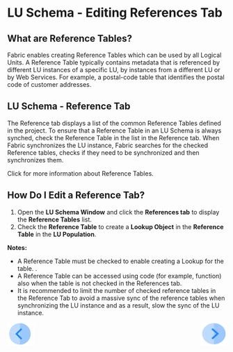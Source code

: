 # LU Schema - Editing References Tab

## What are Reference Tables?
Fabric enables creating Reference Tables which can be used by all Logical Units.
A Reference Table typically contains metadata that is referenced by different LU instances of a specific LU, by instances from a different LU or by Web Services. For example, a postal-code table that identifies the postal code of customer addresses. 
 

## LU Schema - Reference Tab
The Reference tab displays a list of the common Reference Tables defined in the project. 
To ensure that a Reference Table in an LU Schema is always synched, check the Reference Table in the list in the Reference tab. When Fabric synchronizes the LU instance, Fabric searches for the checked Reference tables, checks if they need to be synchronized and then synchronizes them.

Click for more information about Reference Tables.

## How Do I Edit a Reference Tab? 
1. Open the **LU Schema Window** and click the **References tab** to display the **Reference Tables** list. 
1. Check the **Reference Table** to create a **Lookup Object** in the **Reference Table** in the **LU Population**.

**Notes:** 
* A Reference Table must be checked to enable creating a  Lookup  for the table. . 
* A Reference Table can be accessed using code (for example, function) also when the table is not checked in the References tab. 
* It is recommended to limit the number of checked reference tables in the Reference Tab to avoid a massive sync of the reference tables when synchronizing the LU instance and as a result, slow the sync of the LU instance.

[![Previous](/articles/images/Previous.png)](/articles/03_logical_units/14_edit%20enrichment%20order.md)[<img align="right" width="60" height="54" src="/articles/images/Next.png">](/articles/03_logical_units/16_LU_schema_group_and_ungroup_tables.md)
